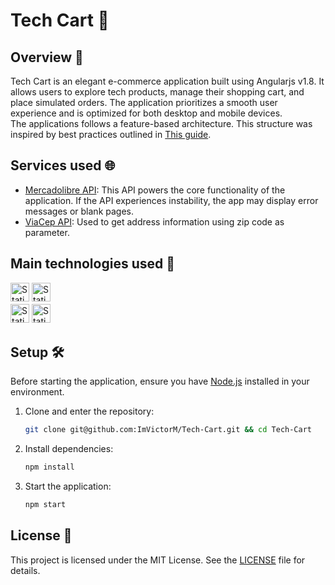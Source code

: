 # Tech Cart 🛒

## Overview 🌟

Tech Cart is an elegant e-commerce application built using Angularjs v1.8. It allows users to explore tech products, manage their shopping cart, and place simulated orders. The application prioritizes a smooth user experience and is optimized for both desktop and mobile devices.<br/>
The applications follows a feature-based architecture. This structure was inspired by best practices outlined in [This guide](https://medium.com/@marketing_26756/angular-best-practices-tips-for-project-structure-and-organization-490ca7950829).

## Services used 🌐

- [Mercadolibre API](https://developers.mercadolivre.com.br/en_us/introduction-products): This API powers the core functionality of the application. If the API experiences instability, the app may display error messages or blank pages.
- [ViaCep API](https://viacep.com.br/): Used to get address information using zip code as parameter.

## Main technologies used 🧰

<img 
   alt="Static Badge" 
   src="https://img.shields.io/badge/html5-%23E34F26.svg?style=for-the-badge&logo=html5&logoColor=white" 
   style="margin-bottom: 4px;" 
   height="30px"
/>
<img 
   alt="Static Badge" 
   src="https://img.shields.io/badge/css3-%231572B6.svg?style=for-the-badge&logo=css3&logoColor=white" 
   style="margin-bottom: 4px;"
   height="30px"
/>
<br/>
<img 
   alt="Static Badge" 
   src="https://img.shields.io/badge/javascript-%23323330.svg?style=for-the-badge&logo=javascript&logoColor=%23F7DF1E" 
   style="margin-bottom: 4px;" 
   height="30px"
/>
<img 
   alt="Static Badge" 
   src="https://img.shields.io/badge/angularjs-%230F0F11?style=for-the-badge&logo=angular&logoColor=white" 
   style="margin-bottom: 4px;" 
   height="30px"
/>

## Setup 🛠️

Before starting the application, ensure you have [Node.js](https://nodejs.org/en) installed in your environment.

1. Clone and enter the repository:

   ```sh
   git clone git@github.com:ImVictorM/Tech-Cart.git && cd Tech-Cart
   ```

2. Install dependencies:

   ```sh
   npm install
   ```

3. Start the application:

   ```sh
   npm start
   ```

## License 📜

This project is licensed under the MIT License. See the [LICENSE](./LICENSE) file for details.
